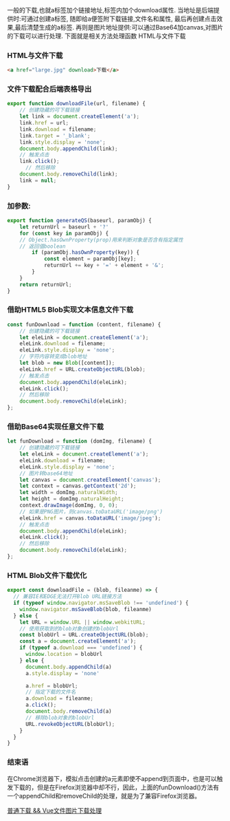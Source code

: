 一般的下载,也就a标签加个链接地址,标签内加个download属性.  当地址是后端提供时:可通过创建a标签, 随即给a便签附下载链接,文件名和属性, 最后再创建点击效果,最后清楚生成的a标签.  再则是图片地址提供:可以通过Base64加canvas,对图片的下载可以进行处理. 下面就是相关方法处理函数  HTML与文件下载

### HTML与文件下载

```html
<a href="large.jpg" download>下载</a>
```

### 文件下载配合后端表格导出

```javascript
export function downloadFile(url, filename) {
    // 创建隐藏的可下载链接
    let link = document.createElement('a');
    link.href = url;
    link.download = filename;
    link.target = '_blank';
    link.style.display = 'none';
    document.body.appendChild(link);
    // 触发点击
    link.click();
      // 然后移除
    document.body.removeChild(link);
    link = null;
}
```

### 加参数:

```javascript
export function generateQS(baseurl, paramObj) {
    let returnUrl = baseurl + '?'
    for (const key in paramObj) {
    // Object.hasOwnProperty(prop)用来判断对象是否含有指定属性
    // 返回值boolean
        if (paramObj.hasOwnProperty(key)) {
            const element = paramObj[key];
            returnUrl += key + '=' + element + '&';
        }
    }
    return returnUrl;
}
```

### 借助HTML5 Blob实现文本信息文件下载

```javascript
const funDownload = function (content, filename) {
    // 创建隐藏的可下载链接
    let eleLink = document.createElement('a');
    eleLink.download = filename;
    eleLink.style.display = 'none';
    // 字符内容转变成blob地址
    let blob = new Blob([content]);
    eleLink.href = URL.createObjectURL(blob);
    // 触发点击
    document.body.appendChild(eleLink);
    eleLink.click();
    // 然后移除
    document.body.removeChild(eleLink);
};
```

### 借助Base64实现任意文件下载

```javascript
let funDownload = function (domImg, filename) {
    // 创建隐藏的可下载链接
    let eleLink = document.createElement('a');
    eleLink.download = filename;
    eleLink.style.display = 'none';
    // 图片转base64地址
    let canvas = document.createElement('canvas');
    let context = canvas.getContext('2d');
    let width = domImg.naturalWidth;
    let height = domImg.naturalHeight;
    context.drawImage(domImg, 0, 0);
    // 如果是PNG图片，则canvas.toDataURL('image/png')
    eleLink.href = canvas.toDataURL('image/jpeg');
    // 触发点击
    document.body.appendChild(eleLink);
    eleLink.click();
    // 然后移除
    document.body.removeChild(eleLink);
};
```

### HTML Blob文件下载优化

```javascript
export const downloadFile = (blob, fileanme) => {
  // 兼容IE和EDGE无法打开Blob URL链接方法
  if (typeof window.navigator.msSaveBlob !== 'undefined') {
    window.navigator.msSaveBlob(blob, fileanme)
  } else {
    let URL = window.URL || window.webkitURL;
    // 使用获取到的blob对象创建的blobUrl
    const blobUrl = URL.createObjectURL(blob);
    const a = document.createElement('a');
    if (typeof a.download === 'undefined') {
      window.location = blobUrl
    } else {
      document.body.appendChild(a)
      a.style.display = 'none'

      a.href = blobUrl;
      // 指定下载的文件名
      a.download = fileanme;
      a.click();
      document.body.removeChild(a)
      // 移除blob对象的blobUrl
      URL.revokeObjectURL(blobUrl);
    }
  }
}
```

### 结束语

在Chrome浏览器下，模拟点击创建的a元素即使不append到页面中，也是可以触发下载的，但是在Firefox浏览器中却不行，因此，上面的funDownload()方法有一个appendChild和removeChild的处理，就是为了兼容Firefox浏览器。

[普通下载 && Vue文件图片下载处理](https://github.com/yihan12/day-to-day/blob/master/202011/%E6%99%AE%E9%80%9A%E4%B8%8B%E8%BD%BD%20%26%26%20Vue%E6%96%87%E4%BB%B6%E5%9B%BE%E7%89%87%E4%B8%8B%E8%BD%BD%E5%A4%84%E7%90%86.md)
